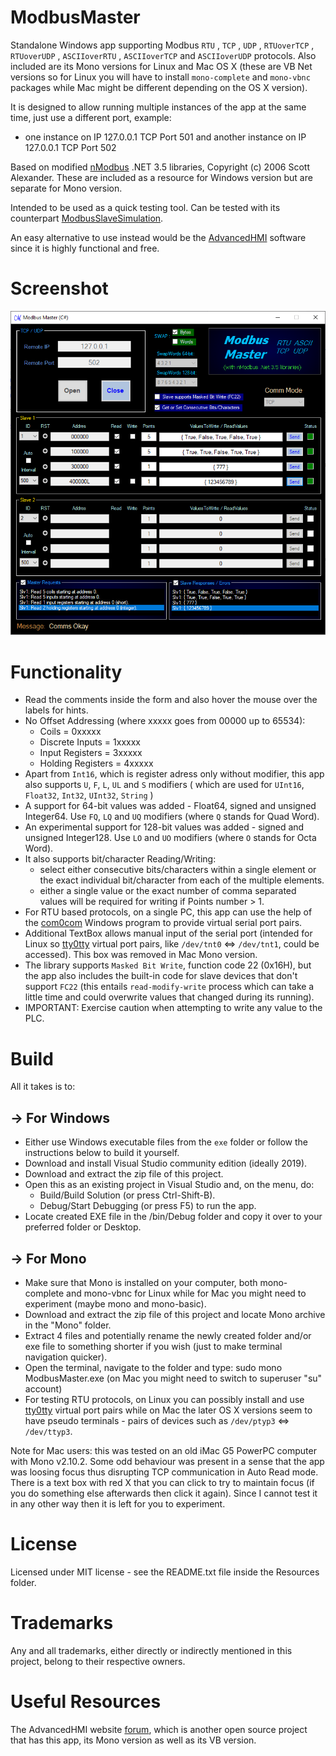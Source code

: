 # ModbusMaster
Standalone Windows app supporting Modbus `RTU` , `TCP` , `UDP` , `RTUoverTCP` , `RTUoverUDP` , `ASCIIoverRTU` , `ASCIIoverTCP` and `ASCIIoverUDP` protocols. Also included are its Mono versions for Linux and Mac OS X (these are VB Net versions so for Linux you will have to install `mono-complete` and `mono-vbnc` packages while Mac might be different depending on the OS X version).

It is designed to allow running multiple instances of the app at the same time, just use a different port, example:
- one instance on IP 127.0.0.1 TCP Port 501 and another instance on IP 127.0.0.1 TCP Port 502

Based on modified [nModbus](https://code.google.com/p/nmodbus/) .NET 3.5 libraries, Copyright (c) 2006 Scott Alexander.
These are included as a resource for Windows version but are separate for Mono version.

Intended to be used as a quick testing tool. Can be tested with its counterpart [ModbusSlaveSimulation](https://github.com/GitHubDragonFly/ModbusSlaveSimulation).

An easy alternative to use instead would be the [AdvancedHMI](https://www.advancedhmi.com/) software since it is highly functional and free.

# Screenshot

![Start Page](screenshots/Modbus%20Master.png?raw=true)

# Functionality
- Read the comments inside the form and also hover the mouse over the labels for hints.
- No Offset Addressing (where xxxxx goes from 00000 up to 65534):
  - Coils = 0xxxxx
  - Discrete Inputs = 1xxxxx
  - Input Registers = 3xxxxx
  - Holding Registers = 4xxxxx
- Apart from `Int16`, which is register adress only without modifier, this app also supports `U`, `F`, `L`, `UL` and `S` modifiers ( which are used for `UInt16`, `Float32`, `Int32`, `UInt32`, `String` )
- A support for 64-bit values was added - Float64, signed and unsigned Integer64. Use `FQ`, `LQ` and `UQ` modifiers (where `Q` stands for Quad Word).
- An experimental support for 128-bit values was added - signed and unsigned Integer128. Use `LO` and `UO` modifiers (where `O` stands for Octa Word).
- It also supports bit/character Reading/Writing:
  - select either consecutive bits/characters within a single element or the exact individual bit/character from each of the multiple elements.
  - either a single value or the exact number of comma separated values will be required for writing if Points number > 1.
- For RTU based protocols, on a single PC, this app can use the help of the [com0com](https://pete.akeo.ie/search/label/com0com) Windows program to provide virtual serial port pairs.
- Additional TextBox allows manual input of the serial port (intended for Linux so [tty0tty](https://github.com/freemed/tty0tty) virtual port pairs, like `/dev/tnt0` <=> `/dev/tnt1`, could be accessed). This box was removed in Mac Mono version.
- The library supports `Masked Bit Write`, function code 22 (0x16H), but the app also includes the built-in code for slave devices that don't support `FC22` (this entails `read-modify-write` process which can take a little time and could overwrite values that changed during its running).
- IMPORTANT: Exercise caution when attempting to write any value to the PLC.

# Build
All it takes is to:
## -> For Windows
- Either use Windows executable files from the `exe` folder or follow the instructions below to build it yourself.
- Download and install Visual Studio community edition (ideally 2019).
- Download and extract the zip file of this project.
- Open this as an existing project in Visual Studio and, on the menu, do:
  - Build/Build Solution (or press Ctrl-Shift-B).
  - Debug/Start Debugging (or press F5) to run the app.
- Locate created EXE file in the /bin/Debug folder and copy it over to your preferred folder or Desktop.
## -> For Mono
- Make sure that Mono is installed on your computer, both mono-complete and mono-vbnc for Linux while for Mac you might need to experiment (maybe mono and mono-basic).
- Download and extract the zip file of this project and locate Mono archive in the "Mono" folder.
- Extract 4 files and potentially rename the newly created folder and/or exe file to something shorter if you wish (just to make terminal navigation quicker).
- Open the terminal, navigate to the folder and type: sudo mono ModbusMaster.exe (on Mac you might need to switch to superuser "su" account)
- For testing RTU protocols, on Linux you can possibly install and use [tty0tty](https://github.com/freemed/tty0tty) virtual port pairs while on Mac the later OS X versions seem to have pseudo terminals - pairs of devices such as `/dev/ptyp3` <=> `/dev/ttyp3`.

Note for Mac users: this was tested on an old iMac G5 PowerPC computer with Mono v2.10.2. Some odd behaviour was present in a sense that the app was loosing focus thus disrupting TCP communication in Auto Read mode. There is a text box with red X that you can click to try to maintain focus (if you do something else afterwards then click it again). Since I cannot test it in any other way then it is left for you to experiment.

# License
Licensed under MIT license - see the README.txt file inside the Resources folder.

# Trademarks
Any and all trademarks, either directly or indirectly mentioned in this project, belong to their respective owners.

# Useful Resources
The AdvancedHMI website [forum](https://www.advancedhmi.com/forum/), which is another open source project that has this app, its Mono version as well as its VB version.
